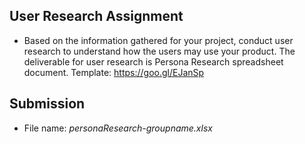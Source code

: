 ## User Research Assignment

- Based on the information gathered for your project, conduct user research to understand how the users may use your product. The deliverable for user research is Persona Research spreadsheet document. Template: <https://goo.gl/EJanSp>

## Submission

- File name: _personaResearch-groupname.xlsx_
